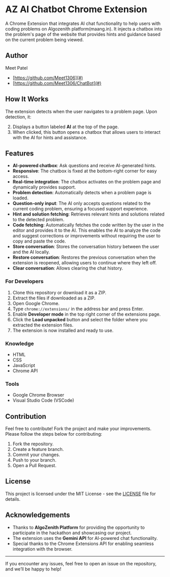 # AZ AI Chatbot Chrome Extension

A Chrome Extension that integrates AI chat functionality to help users with coding problems on Algozenith platform(maang.in). It injects a chatbox into the problem's page of the website that provides hints and guidance based on the current problem being viewed.

## Author

Meet Patel

- [https://github.com/Meet1306](#)
- [https://github.com/Meet1306/ChatBot](#)

## How It Works

The extension detects when the user navigates to a problem page. Upon detection, it:

2. Displays a button labeled **AI** at the top of the page.
3. When clicked, this button opens a chatbox that allows users to interact with the AI for hints and assistance.

## Features

- **AI-powered chatbox**: Ask questions and receive AI-generated hints.
- **Responsive**: The chatbox is fixed at the bottom-right corner for easy access.
- **Real-time integration**: The chatbox activates on the problem page and dynamically provides support.
- **Problem detection**: Automatically detects when a problem page is loaded.
- **Question-only input**: The AI only accepts questions related to the current coding problem, ensuring a focused support experience.
- **Hint and solution fetching**: Retrieves relevant hints and solutions related to the detected problem.
- **Code fetching**: Automatically fetches the code written by the user in the editor and provides it to the AI. This enables the AI to analyze the code and suggest corrections or improvements without requiring the user to copy and paste the code.
- **Store conversation**: Stores the conversation history between the user and the AI locally.
- **Restore conversation**: Restores the previous conversation when the extension is reopened, allowing users to continue where they left off.
- **Clear conversation**: Allows clearing the chat history.

### For Developers

1. Clone this repository or download it as a ZIP.
2. Extract the files if downloaded as a ZIP.
3. Open Google Chrome.
4. Type `chrome://extensions/` in the address bar and press Enter.
5. Enable **Developer mode** in the top right corner of the extensions page.
6. Click the **Load unpacked** button and select the folder where you extracted the extension files.
7. The extension is now installed and ready to use.

### Knowledge

- HTML
- CSS
- JavaScript
- Chrome API

### Tools

- Google Chrome Browser
- Visual Studio Code (VSCode)

## Contribution

Feel free to contribute! Fork the project and make your improvements. Please follow the steps below for contributing:

1. Fork the repository.
2. Create a feature branch.
3. Commit your changes.
4. Push to your branch.
5. Open a Pull Request.

## License

This project is licensed under the MIT License - see the [LICENSE](LICENSE) file for details.

## Acknowledgements

- Thanks to **AlgoZenith Platform** for providing the opportunity to participate in the hackathon and showcasing our project.
- The extension uses the **Gemini API** for AI-powered chat functionality.
- Special thanks to the Chrome Extensions API for enabling seamless integration with the browser.

---

If you encounter any issues, feel free to open an issue on the repository, and we’ll be happy to help!
